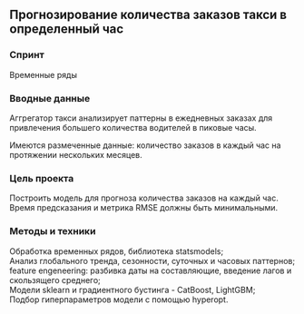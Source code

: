 ## Прогнозирование количества заказов такси в определенный час

### Спринт

Временные ряды

### Вводные данные

Аггрегатор такси анализирует паттерны в ежедневных заказах для привлечения большего количества водителей в пиковые часы.

Имеются размеченные данные: количество заказов в каждый час на протяжении нескольких месяцев.

### Цель проекта

Построить модель для прогноза количества заказов на каждый час. Время предсказания и метрика RMSE должны быть минимальными.

### Методы и техники

Обработка временных рядов, библиотека statsmodels;  
Анализ глобального тренда, сезонности, суточных и часовых паттернов;  
feature engeneering: разбивка даты на составляющие, введение лагов и скользящего среднего;  
Модели sklearn и градиентного бустинга - CatBoost, LightGBM;  
Подбор гиперпараметров модели с помощью hyperopt.
